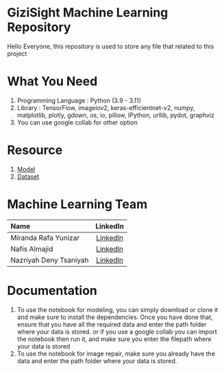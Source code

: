 # GiziSight Machine Learning Repository
Hello Everyone, this repository is used to store any file that related to this project

# What You Need
1. Programming Language : Python (3.9 - 3.11)
2. Library : TensorFlow, imageiov2, keras-efficientnet-v2, numpy, matplotlib, plotly, gdown, os, io, pillow, IPython, urllib, pydot, graphviz
3. You can use google collab for other option

# Resource
1. [Model](https://drive.google.com/file/d/1Wfd1-VnfwBTjJtyKA6Q76WZzq8YqEX3n/view?usp=drive_link)
2. [Dataset](https://drive.google.com/file/d/1xqd9M2uCFM1rmk0gmctnuacm2KMBQk_j/view?usp=drive_link)

# Machine Learning Team
|           Name         |                               Linkedln                                  | 
|          :---         |                                 :---:                                   |
| Miranda Rafa Yunizar   | [Linkedln](https://www.linkedin.com/in/miranda-rafa-yunizar-990666170/) |
| Nafis Almajid          | [Linkedln](https://www.linkedin.com/in/nafisalmajid/)                   |
| Nazriyah Deny Tsaniyah | [Linkedln](https://www.linkedin.com/in/nazriyah-deny-tsaniyah/)         |

# Documentation
1. To use the notebook for modeling, you can simply download or clone it and make sure to install the dependencies. Once you have done that, ensure that you have all the required data and enter the path folder where your data is stored. or if you use a google collab you can import the notebook then run it, and make sure you enter the filepath where your data is stored
2. To use the notebook for image repair, make sure you already have the data and enter the path folder where your data is stored.
